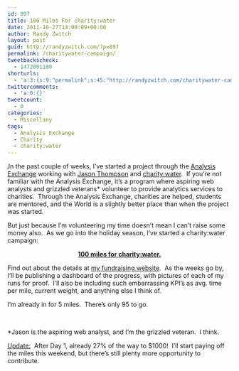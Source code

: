 ```yaml
---
id: 897
title: 100 Miles For charity:water
date: 2011-10-27T14:09:09+00:00
author: Randy Zwitch
layout: post
guid: http://randyzwitch.com/?p=897
permalink: /charitywater-campaign/
tweetbackscheck:
  - 1472801180
shorturls:
  - 'a:3:{s:9:"permalink";s:45:"http://randyzwitch.com/charitywater-campaign/";s:7:"tinyurl";s:26:"http://tinyurl.com/8xqr9k8";s:4:"isgd";s:19:"http://is.gd/CprHVt";}'
twittercomments:
  - 'a:0:{}'
tweetcount:
  - 0
categories:
  - Miscellany
tags:
  - Analysis Exchange
  - Charity
  - charity:water
---
```

[<img class="alignright" style="border: 1px solid black;" src="http://i1.wp.com/www.charitywater.org/media/banners/220x220_8glasses.jpg?resize=220%2C220" alt="" border="1" data-recalc-dims="1" />](http://mycharitywater.org/100milesforcharitywater)In the past couple of weeks, I&#8217;ve started a project through the <a title="What is the Analysis Exchange?" href="http://www.webanalyticsdemystified.com/ae/what-is-analysis-exchange.asp" target="_blank">Analysis Exchange</a> working with <a title="Jason Thompson" href="http://emptymind.org/" target="_blank">Jason Thompson</a> and <a title="charity:water" href="http://www.charitywater.org/" target="_blank">charity:water</a>.  If you&#8217;re not familiar with the Analysis Exchange, it&#8217;s a program where aspiring web analysts and grizzled veterans* volunteer to provide analytics services to charities.  Through the Analysis Exchange, charities are helped, students are mentored, and the World is a slightly better place than when the project was started.
  

  


But just because I&#8217;m volunteering my time doesn&#8217;t mean I can&#8217;t raise some money also.  As we go into the holiday season, I&#8217;ve started a charity:water campaign:

<p style="text-align: center;">
  <strong><a title="charity:water website" href="http://mycharitywater.org/100milesforcharitywater">100 miles for charity:water.</a></strong>
</p>

Find out about the details at [my fundraising website](http://mycharitywater.org/100milesforcharitywater "charity:water website").  As the weeks go by, I&#8217;ll be publishing a dashboard of the progress, with pictures of each of my runs for proof.  I&#8217;ll also be including such embarrassing KPI&#8217;s as avg. time per mile, current weight, and anything else I think of.

I&#8217;m already in for 5 miles.  There&#8217;s only 95 to go.

&nbsp;

*Jason is the aspiring web analyst, and I&#8217;m the grizzled veteran.  I think.

<span style="text-decoration: underline;">Update:</span>  After Day 1, already 27% of the way to $1000!  I&#8217;ll start paying off the miles this weekend, but there&#8217;s still plenty more opportunity to contribute.